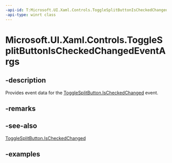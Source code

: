 ```yaml
---
-api-id: T:Microsoft.UI.Xaml.Controls.ToggleSplitButtonIsCheckedChangedEventArgs
-api-type: winrt class
---
```

<!-- Class syntax.
public class ToggleSplitButtonIsCheckedChangedEventArgs 
-->

# Microsoft.UI.Xaml.Controls.ToggleSplitButtonIsCheckedChangedEventArgs


## -description

Provides event data for the [ToggleSplitButton.IsCheckedChanged](togglesplitbutton_ischeckedchanged.md) event.


## -remarks


## -see-also

[ToggleSplitButton.IsCheckedChanged](togglesplitbutton_ischeckedchanged.md)


## -examples


